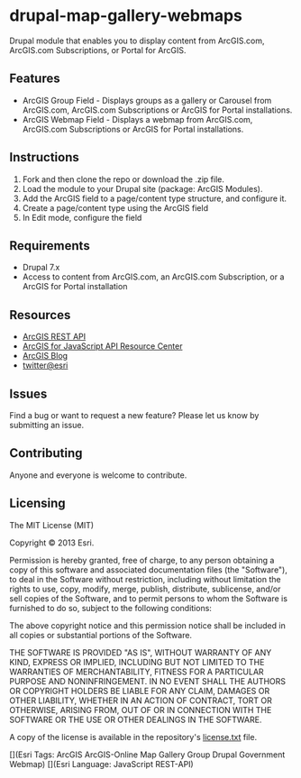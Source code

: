 # drupal-map-gallery-webmaps

Drupal module that enables you to display content from ArcGIS.com, ArcGIS.com Subscriptions, or Portal for ArcGIS.   

## Features
* ArcGIS Group Field - Displays groups as a gallery or Carousel from ArcGIS.com, ArcGIS.com Subscriptions or ArcGIS for Portal installations. 
* ArcGIS Webmap Field - Displays a webmap from ArcGIS.com, ArcGIS.com Subscriptions or ArcGIS for Portal installations.

## Instructions

1. Fork and then clone the repo or download the .zip file. 
2. Load the module to your Drupal site (package: ArcGIS Modules).
3. Add the ArcGIS field to a page/content type structure, and configure it.
4. Create a page/content type using the ArcGIS field
5. In Edit mode, configure the field

## Requirements

* Drupal 7.x
* Access to content from ArcGIS.com, an ArcGIS.com Subscription, or a ArcGIS for Portal installation

## Resources

* [ArcGIS REST API](http://www.arcgis.com/apidocs/rest/)
* [ArcGIS for JavaScript API Resource Center](http://help.arcgis.com/en/webapi/javascript/arcgis/index.html)
* [ArcGIS Blog](http://blogs.esri.com/esri/arcgis/)
* [twitter@esri](http://twitter.com/esri)

## Issues

Find a bug or want to request a new feature?  Please let us know by submitting an issue.

## Contributing

Anyone and everyone is welcome to contribute. 

## Licensing
The MIT License (MIT)

Copyright © 2013 Esri. 

Permission is hereby granted, free of charge, to any person obtaining a copy of this software and associated documentation files (the "Software"), to deal in the Software without restriction, including without limitation the rights to use, copy, modify, merge, publish, distribute, sublicense, and/or sell copies of the Software, and to permit persons to whom the Software is furnished to do so, subject to the following conditions:

The above copyright notice and this permission notice shall be included in all copies or substantial portions of the Software.

THE SOFTWARE IS PROVIDED "AS IS", WITHOUT WARRANTY OF ANY KIND, EXPRESS OR IMPLIED, INCLUDING BUT NOT LIMITED TO THE WARRANTIES OF MERCHANTABILITY, FITNESS FOR A PARTICULAR PURPOSE AND NONINFRINGEMENT. IN NO EVENT SHALL THE AUTHORS OR COPYRIGHT HOLDERS BE LIABLE FOR ANY CLAIM, DAMAGES OR OTHER LIABILITY, WHETHER IN AN ACTION OF CONTRACT, TORT OR OTHERWISE, ARISING FROM, OUT OF OR IN CONNECTION WITH THE SOFTWARE OR THE USE OR OTHER DEALINGS IN THE SOFTWARE.

A copy of the license is available in the repository's [license.txt]( https://raw.github.com/Esri/drupal-map-gallery-webmaps/master/license.txt) file.

[](Esri Tags: ArcGIS ArcGIS-Online Map Gallery Group Drupal Government Webmap)
[](Esri Language: JavaScript REST-API)
